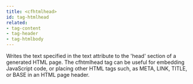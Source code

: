 ```yaml
---
title: <cfhtmlhead>
id: tag-htmlhead
related:
- tag-content
- tag-header
- tag-htmlbody
---
```


Writes the text specified in the text attribute to the 'head' section of a generated HTML page.
	 The cfhtmlhead tag can be useful for embedding JavaScript code, or placing other HTML tags such, as
	 META, LINK, TITLE, or BASE in an HTML page header.

